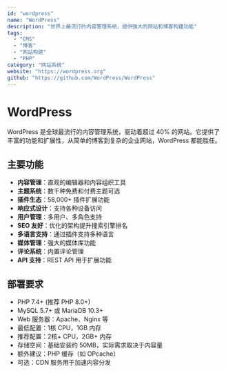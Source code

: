```yaml
---
id: "wordpress"
name: "WordPress"
description: "世界上最流行的内容管理系统，提供强大的网站和博客构建功能"
tags:
  - "CMS"
  - "博客"
  - "网站构建"
  - "PHP"
category: "网站系统"
website: "https://wordpress.org"
github: "https://github.com/WordPress/WordPress"
---
```


# WordPress

WordPress 是全球最流行的内容管理系统，驱动着超过 40% 的网站。它提供了丰富的功能和扩展性，从简单的博客到复杂的企业网站，WordPress 都能胜任。

## 主要功能

- **内容管理**：直观的编辑器和内容组织工具
- **主题系统**：数千种免费和付费主题可选
- **插件生态**：58,000+ 插件扩展功能
- **响应式设计**：支持各种设备访问
- **用户管理**：多用户、多角色支持
- **SEO 友好**：优化的架构提升搜索引擎排名
- **多语言支持**：通过插件支持多种语言
- **媒体管理**：强大的媒体库功能
- **评论系统**：内置评论管理
- **API 支持**：REST API 用于扩展功能

## 部署要求

- PHP 7.4+ (推荐 PHP 8.0+)
- MySQL 5.7+ 或 MariaDB 10.3+
- Web 服务器：Apache、Nginx 等
- 最低配置：1核 CPU，1GB 内存
- 推荐配置：2核+ CPU，2GB+ 内存
- 存储空间：基础安装约 50MB，实际需求取决于内容量
- 额外建议：PHP 缓存（如 OPcache）
- 可选：CDN 服务用于加速内容分发 